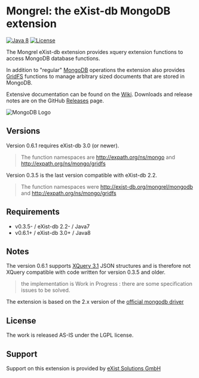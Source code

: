 Mongrel: the eXist-db MongoDB extension
========================================
[![Java 8](https://img.shields.io/badge/java-8-blue.svg)](http://java.oracle.com) [![License](https://img.shields.io/badge/license-LGPL%202.1-blue.svg)](https://www.gnu.org/licenses/lgpl-2.1.html)

The Mongrel eXist-db extension provides xquery extension functions to access MongoDB database functions.

In addition to "regular" [MongoDB](https://github.com/dizzzz/Mongrel/wiki/MongoDB) operations the extension also provides [GridFS](https://github.com/dizzzz/Mongrel/wiki/GridFS) functions to manage arbitrary sized documents that are stored in MongoDB.

Extensive documentation can be found on the [Wiki](https://github.com/dizzzz/Mongrel/wiki). Downloads and release notes are on the GitHub [Releases](https://github.com/dizzzz/Mongrel/releases) page.

![MongoDB Logo](http://s3.amazonaws.com/info-mongodb-com/_com_assets/media/mongodb-logo-rgb.jpeg)

## Versions

Version 0.6.1 requires eXist-db 3.0 (or newer). 
> The function namespaces are http://expath.org/ns/mongo and http://expath.org/ns/mongo/gridfs

Version 0.3.5 is the last version compatible with eXist-db 2.2.
> The function namespaces were http://exist-db.org/mongrel/mongodb and http://expath.org/ns/mongo/gridfs

## Requirements
- v0.3.5- / eXist-db 2.2- / Java7
- v0.6.1+ / eXist-db 3.0+ / Java8

## Notes
The version 0.6.1 supports [XQuery 3.1](http://www.w3.org/TR/xquery-31/)  JSON structures and is therefore not XQuery compatible with code written for version 0.3.5 and older.

> the implementation is Work in Progress : there are some specification issues to be solved.

The extension is based on the 2.x version of the [official mongodb driver](http://mongodb.github.io/mongo-java-driver/)

## License
The work is released AS-IS under the LGPL license.

## Support
Support on this extension is provided by [eXist Solutions GmbH](http://www.existsolutions.com)

